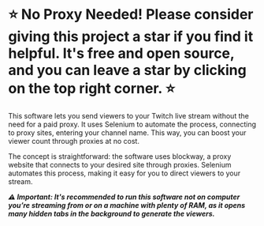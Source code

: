# ⭐ No Proxy Needed! Please consider giving this project a star if you find it helpful. It's free and open source, and you can leave a star by clicking on the top right corner. ⭐

This software lets you send viewers to your Twitch live stream without the need for a paid proxy. It uses Selenium to automate the process, connecting to proxy sites, entering your channel name. 
This way, you can boost your viewer count through proxies at no cost.

The concept is straightforward: the software uses blockway, a proxy website that connects to your desired site through proxies. Selenium automates this process, making it easy for you to direct viewers to your stream.

***⚠️ Important: It's recommended to run this software not on computer you’re streaming from or on a machine with plenty of RAM, as it opens many hidden tabs in the background to generate the viewers.***
